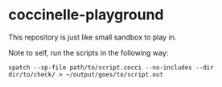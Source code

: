 # coccinelle-playground

This repository is just like small sandbox to play in.

Note to self, run the scripts in the following way:

    spatch --sp-file path/to/script.cocci --no-includes --dir dir/to/check/ > ~/output/goes/to/script.out

